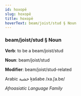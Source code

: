 ```yaml
---
id: hoxopë
slug: hoxopë
title: hoxopë
hoverText: beam/joist/stud § Noun
---
```


### beam/joist/stud § Noun

**Verb**: to be a beam/joist/stud

**Noun**: beam/joist/stud

**Modifier**: beam/joist/stud-related

Arabic خشبة ḵašabe /xa.ʃa.be/

*Afroasiatic Language Family*